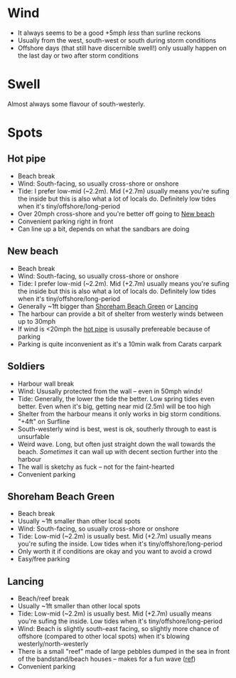 # Wind

- It always seems to be a good +5mph _less_ than surline reckons
- Usually from the west, south-west or south during storm conditions
- Offshore days (that still have discernible swell!) only usually happen on the last day or two after storm conditions

# Swell

Almost always some flavour of south-westerly.

# Spots

## Hot pipe
- Beach break
- Wind: South-facing, so usually cross-shore or onshore
- Tide: I prefer low-mid (~2.2m). Mid (+2.7m) usually means you're sufing the inside but this is also what a lot of locals do. Definitely low tides when it's tiny/offshore/long-period
- Over 20mph cross-shore and you're better off going to [New beach](#new-beach)
- Convenient parking right in front
- Can line up a bit, depends on what the sandbars are doing

## New beach
- Beach break
- Wind: South-facing, so usually cross-shore or onshore
- Tide: I prefer low-mid (~2.2m). Mid (+2.7m) usually means you're sufing the inside but this is also what a lot of locals do. Definitely low tides when it's tiny/offshore/long-period
- Generally ~1ft bigger than [Shoreham Beach Green](#shoreham-beach-green) or [Lancing](#lancing)
- The harbour can provide a bit of shelter from westerly winds between up to 30mph
- If wind is <20mph the [hot pipe](#hot-pipe) is ususally prefereable because of parking
- Parking is quite inconvenient as it's a 10min walk from Carats carpark

## Soldiers
- Harbour wall break
- Wind: Ususally protected from the wall – even in 50mph winds!
- Tide: Generally, the lower the tide the better. Low spring tides even better. Even when it's big, getting near mid (2.5m) will be too high
- Shelter from the harbour means it only works in big storm conditions. "+4ft" on Surfline 
- South-westerly wind is best, west is ok, southerly through to east is unsurfable
- Weird wave. Long, but often just straight down the wall towards the beach. _Sometimes_ it can wall up with decent section further into the harbour
- The wall is sketchy as fuck – not for the faint-hearted
- Convenient parking

## Shoreham Beach Green
- Beach break
- Usually ~1ft smaller than other local spots
- Wind: South-facing, so usually cross-shore or onshore
- Tide: Low-mid (~2.2m) is usually best. Mid (+2.7m) usually means you're sufing the inside. Low tides when it's tiny/offshore/long-period
- Only worth it if conditions are okay and you want to avoid a crowd
- Easy/free parking

## Lancing
- Beach/reef break
- Usually ~1ft smaller than other local spots
- Tide: Low-mid (~2.2m) is usually best. Mid (+2.7m) usually means you're sufing the inside. Low tides when it's tiny/offshore/long-period
- Wind: Beach is slightly south-east facing, so slightly more chance of offshore (compared to other local spots) when it's blowing westerly/north-westerly
- There is a small "reef" made of large pebbles dumped in the sea in front of the bandstand/beach houses – makes for a fun wave ([ref](https://user-images.githubusercontent.com/1469659/215808430-bfdaadf8-0ec6-469e-a470-866f9981249d.jpeg))
- Convenient parking
